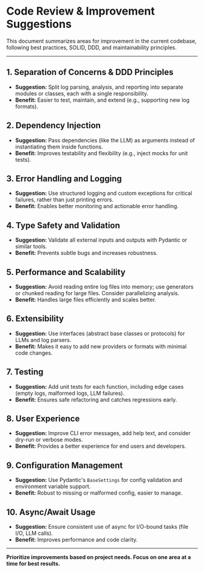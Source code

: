# Code Review & Improvement Suggestions

This document summarizes areas for improvement in the current codebase, following best practices, SOLID, DDD, and maintainability principles.

---

## 1. Separation of Concerns & DDD Principles

- **Suggestion:** Split log parsing, analysis, and reporting into separate modules or classes, each with a single responsibility.
- **Benefit:** Easier to test, maintain, and extend (e.g., supporting new log formats).

## 2. Dependency Injection

- **Suggestion:** Pass dependencies (like the LLM) as arguments instead of instantiating them inside functions.
- **Benefit:** Improves testability and flexibility (e.g., inject mocks for unit tests).

## 3. Error Handling and Logging

- **Suggestion:** Use structured logging and custom exceptions for critical failures, rather than just printing errors.
- **Benefit:** Enables better monitoring and actionable error handling.

## 4. Type Safety and Validation

- **Suggestion:** Validate all external inputs and outputs with Pydantic or similar tools.
- **Benefit:** Prevents subtle bugs and increases robustness.

## 5. Performance and Scalability

- **Suggestion:** Avoid reading entire log files into memory; use generators or chunked reading for large files. Consider parallelizing analysis.
- **Benefit:** Handles large files efficiently and scales better.

## 6. Extensibility

- **Suggestion:** Use interfaces (abstract base classes or protocols) for LLMs and log parsers.
- **Benefit:** Makes it easy to add new providers or formats with minimal code changes.

## 7. Testing

- **Suggestion:** Add unit tests for each function, including edge cases (empty logs, malformed logs, LLM failures).
- **Benefit:** Ensures safe refactoring and catches regressions early.

## 8. User Experience

- **Suggestion:** Improve CLI error messages, add help text, and consider dry-run or verbose modes.
- **Benefit:** Provides a better experience for end users and developers.

## 9. Configuration Management

- **Suggestion:** Use Pydantic's `BaseSettings` for config validation and environment variable support.
- **Benefit:** Robust to missing or malformed config, easier to manage.

## 10. Async/Await Usage

- **Suggestion:** Ensure consistent use of async for I/O-bound tasks (file I/O, LLM calls).
- **Benefit:** Improves performance and code clarity.

---

**Prioritize improvements based on project needs. Focus on one area at a time for best results.**
